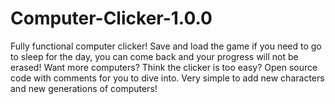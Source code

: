 # Computer-Clicker-1.0.0
Fully functional computer clicker! 
Save and load the game if you need to go to sleep for the day, you can come back and your progress will not be erased! 
Want more computers? Think the clicker is too easy? 
Open source code with comments for you to dive into. Very simple to add new characters and new generations of computers! 
